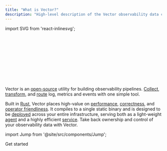 ```yaml
---
title: "What is Vector?"
description: "High-level description of the Vector observability data collector and router."
---
```


import SVG from 'react-inlinesvg';

<SVG src="/img/components.svg" />

Vector is an [open-source][urls.vector_repo] utility for building observability
pipelines. [Collect][docs.sources], [transform][docs.transforms], and
[route][docs.sinks] log, metrics and events with one simple tool.

Built in [Rust][urls.rust], Vector places high-value on
[performance][pages.index#performance], [correctness][pages.index#correctness],
and [operator friendliness][docs.administration]. It compiles to a single static
binary and is designed to be [deployed][docs.deployment] across your entire
infrastructure, serving both as a light-weight [agent][docs.roles.agent] and a
highly efficient [service][docs.roles.service]. Take back ownership and control
of your observability data with Vector.

import Jump from '@site/src/components/Jump';

<Jump to="/docs/setup/guides/getting-started/">Get started</Jump>


[docs.administration]: /docs/administration/
[docs.deployment]: /docs/setup/deployment/
[docs.roles.agent]: /docs/setup/deployment/roles/agent/
[docs.roles.service]: /docs/setup/deployment/roles/service/
[docs.sinks]: /docs/reference/sinks/
[docs.sources]: /docs/reference/sources/
[docs.transforms]: /docs/reference/transforms/
[pages.index#correctness]: /#correctness
[pages.index#performance]: /#performance
[urls.rust]: https://www.rust-lang.org/
[urls.vector_repo]: https://github.com/timberio/vector
